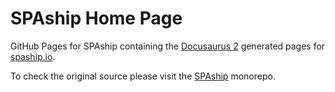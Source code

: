 # SPAship Home Page

GitHub Pages for SPAship containing the [Docusaurus 2](https://v2.docusaurus.io/) generated pages for [spaship.io](https://spaship.io/).

To check the original source please visit the [SPAship](https://github.com/spaship/spaship) monorepo.

